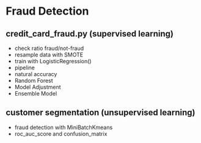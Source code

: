 # Fraud Detection

## credit_card_fraud.py (supervised learning)
* check ratio fraud/not-fraud
* resample data with SMOTE
* train with LogisticRegression()
* pipeline
* natural accuracy
* Random Forest
* Model Adjustment
* Ensemble Model

## customer segmentation (unsupervised learning)
* fraud detection with MiniBatchKmeans
* roc_auc_score and confusion_matrix